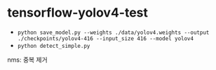 # tensorflow-yolov4-test
  * `python save_model.py --weights ./data/yolov4.weights --output ./checkpoints/yolov4-416 --input_size 416 --model yolov4 `
  * `python detect_simple.py `


nms: 중복 제거